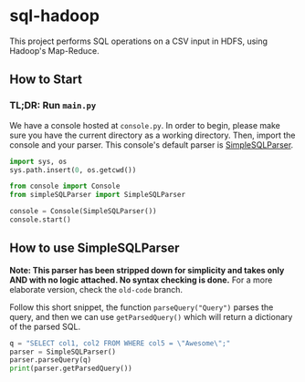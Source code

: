 # sql-hadoop
This project performs SQL operations on a CSV input in HDFS, using Hadoop's Map-Reduce. 

## How to Start

### TL;DR: Run `main.py`

We have a console hosted at `console.py`. In order to begin, please make sure you have the current directory as a working directory. Then, import the console and your parser. This console's default parser is [SimpleSQLParser](/simpleSQLParser.py).

```python
import sys, os
sys.path.insert(0, os.getcwd())

from console import Console
from simpleSQLParser import SimpleSQLParser

console = Console(SimpleSQLParser())
console.start()
```

## How to use SimpleSQLParser

**Note: This parser has been stripped down for simplicity and takes only AND with no logic attached. No syntax checking is done.** For a more elaborate version, check the `old-code` branch.

Follow this short snippet, the function `parseQuery("Query")` parses the query, and then we can use `getParsedQuery()` which will return a dictionary of the parsed SQL.

```python
q = "SELECT col1, col2 FROM WHERE col5 = \"Awesome\";"
parser = SimpleSQLParser()
parser.parseQuery(q)
print(parser.getParsedQuery())
```

